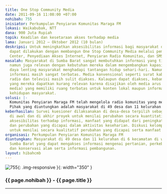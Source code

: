 ```yaml
---
title: One Stop Community Media
date: 2011-09-16 11:08:00 +07:00
nohibah: 755
inisiator: Perkumpulan Penyiaran Komunitas Maraga FM
lokasi: Waikabubak, NTT
dana: 900 Juta Rupiah
topik: Keadilan dan kesetaraan akses terhadap media
lama: Januari 2012 – Oktober 2012 (10 bulan)
deskripsi: Untuk meningkatkan aksesibilitas informasi bagi masyarakat di Sumba Barat,
  dapat dilakukan dengan membangun One Stop Community Media melalui pembangunan Resource
  Center, Penyediaan Akses Internet, Penyiaran Radio Komunitas, dan SMS Center.
masalah: Masyarakat di Sumba Barat sangat membutuhkan informasi yang tidak hanya berguna,
  namun juga relevan dengan kebutuhan mereka dalam mengembangkan kapasitas dan meningkatkan
  daya lenting masyarakat menghadapi tantangan hidup sehari-hari. Namun akses terhadap
  informasi masih sangat terbatas. Media konvensional seperti surat kabar, majalah,
  radio dan televisi masih sulit diakses. Kalaupun dapat diakses, kebanyakan informasi
  yang mereka dapatkan kurang relevan karena disajikan oleh media arus utama (mainstream
  media) yang memiliki ruang terbatas untuk konten lokal maupun informasi yang mencerdaskan
  kehidupan masyarakat.
solusi: |-
  Komunitas Penyiaran Maraga FM telah mengelola radio komunitas yang menyebarluaskan informasi dengan konten lokal yang sangat relevan dalam memenuhi kebutuhan masyarakat. Namun aksesibilitas masyarakat terhadap informasi perlu ditingkatkan dengan membangun media center, di mana orang bisa mengakses buku, majalah, kliping koran, maupun film berisi informasi mengenai pertanian, perkebunan, peternakan dan konservasi alam. Aksesibilitas ini juga dapat ditingkatkan dengan membuka akses internet untuk mendapatkan sumber informasi yang lebih.
  Pihak yang diuntungkan adalah masyarakat di 49 desa dan 11 kelurahan di 6 kecamatan di wilayah Kabupaten Sumba Barat yang dapat mengakses informasi mengenai pertanian, perkebunan, peternakan dan konservasi alam serta informasi pembangunan.
keberhasilan: Survei kuesioner dilaksanakan di desa-desa terpilih sebagai cuplikan
  di awal dan di akhir proyek untuk menilai perubahan secara kuantitatif mengenai
  aksesibilitas terhadap informasi, manfaat yang didapat dari peningkatan akses informasi
  dan perubahan yang dicapai dalam aktivitas keseharian. Diskusi kelompok terfokus
  untuk menilai secara kualitatif perubahan yang dicapai serta manfaat yang dirasakan.
organisasi: Perkumpulan Penyiaran Komunitas Maraga FM
diuntungkan: Masyarakat di 49 desa dan 11 kelurahan di 6 kecamatan di wilayah Kabupaten
  Sumba Barat yang dapat mengakses informasi mengenai pertanian, perkebunan, peternakan
  dan konservasi alam serta informasi pembangunan.
layout: hibahcmb
---
```


![755](/static/img/hibahcmb/755.png){: .img-responsive }{: width="350" }

### {{ page.nohibah }} - {{ page.title }}

---
